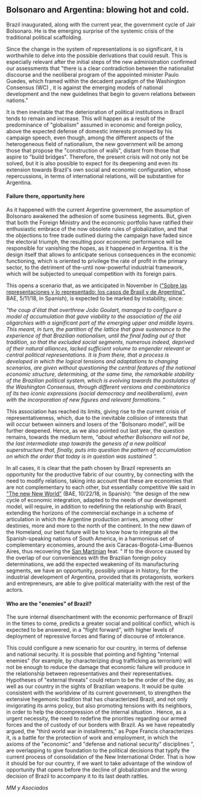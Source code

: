 ## Bolsonaro and Argentina: blowing hot and cold.


Brazil inaugurated, along with the current year, the government cycle of Jair Bolsonaro. He is the emerging surprise of the systemic crisis of the traditional political scaffolding.

Since the change in the system of representations is so significant, it is worthwhile to delve into the possible derivations that could result. This is especially relevant after the initial steps of the new administration confirmed our assessments  that "there is a clear contradiction between the nationalist discourse and the neoliberal program of the appointed minister Paulo Guedes, which framed within the decadent paradigm of the Washington Consensus (WC) , it is against the emerging models of national development and the new guidelines that begin to govern relations between nations."

It is then inevitable that the deterioration of political institutions in Brazil tends to remain and increase.  This will happen as a result of the predominance of "globalism" assumed in economic and foreign policy, above the expected defense of domestic interests promised by his campaign speech, even though, among the different aspects of the heterogeneous field of nationalism, the new government will be among those that propose the "construction of walls", distant from those that aspire to "build bridges".
Therefore, the present crisis will not only not be solved, but it is also possible to expect for its deepening and even its extension towards Brazil's own social and economic configuration, whose repercussions, in terms of international relations, will be substantive for Argentina.

#### Failure there, opportunity here

As it happened with the current Argentine government, the assumption of Bolsonaro awakened the adhesion of some business segments.
But, given that both the Foreign Ministry and the economic portfolio have ratified their enthusiastic embrace of the now obsolete rules of globalization, and that the objections to free trade outlined during the campaign have faded since the electoral triumph, the resulting poor economic performance will be responsible for vanishing the hopes, as it happened in Argentina.
It is the design itself that allows to anticipate serious consequences in the economic functioning, which is oriented to privilege the rate of profit in the primary sector, to the detriment of the-until now-powerful industrial framework, which will be subjected to unequal competition with its foreign pairs.

This opens a scenario that, as we anticipated in November in (["Sobre las representaciones y lo representado: los casos de Brasil y de Argentina"](https://www.baenegocios.com/economia-finanzas/Sobre-las-representaciones-y-lo-representado-los-casos-de-%20%20%3Ca%20href='/tags/Brasil'%3EBrasil%3C/a%3E-y-de-%20%20%3Ca%20href='/tags/Argentina'%3EArgentina%3C/a%3E--20181104-0008.html), BAE, 5/11/18, in Spanish), is expected to be marked by instability, since:

*"the coup d'état that overthrew João Goulart, managed to configure a model of accumulation that gave viability to the association of the old oligarchies with a significant part of the emerging upper and middle layers. This meant, in turn, the partition of the lattice that gave sustenance to the experience of that Brazilian nationalism, until the final fading out of that tradition, so that the excluded social segments, numerous indeed, deprived of their natural alliances, lacked sufficient volume to engender relevant or central political representations.
It is from there, that a process is developed in which the logical tensions and adaptations to changing scenarios, are given without questioning the central features of the national economic structure, determining, at the same time, the remarkable stability of the Brazilian political system, which is evolving towards the postulates of the Washington Consensus, through different versions and combinatorics of its two iconic expressions (social democracy and neoliberalism), even with the incorporation of new figures and relevant formations. "*

This association has reached its limits, giving rise to the current crisis of representativeness, which, due to the inevitable collision of interests that will occur between winners and losers of the "Bolsonaro model", will be further deepened.
Hence, as we also pointed out last year, the question remains, towards the medium term, *"about whether Bolsonaro will not be, the last intermediate step towards the genesis of a new political superstructure that, finally, puts into question the pattern of accumulation on which the order that today is in question was sustained ".*

In all cases, it is clear that the path chosen by Brazil represents an opportunity for the productive fabric of our country, by connecting with the need to modify relations, taking into account that these are economies that are not complementary to each other, but essentially competitive
We said in ["The new New World"](https://www.baenegocios.com/economia-finanzas/El-nuevo-Nuevo-Mundo-20181021-0026.html) (BAE, 10/22/18, in Spanish): "the design of the new cycle of economic integration, adapted to the needs of our development model, will require, in addition to redefining the relationship with Brazil, extending the horizons of the commercial exchange in a scheme of articulation in which the Argentine production arrives, among other destinies, more and more to the north of the continent.
In the new dawn of the Homeland, our best future will be to know how to integrate all the Spanish-speaking nations of South America, in a harmonious set of complementary economies, around the axis Caracas-Bogotá-Lima-Buenos Aires, thus recovering the [San Martinian](https://en.wikipedia.org/wiki/José_de_San_Mart%C3%ADn#Guayaquil_conference)  feat. "
If to the divorce caused by the overlap of our conveniences with the Brazilian foreign policy determinations, we add the expected weakening of its manufacturing segments, we have an opportunity, possibly unique in history, for the industrial development of Argentina, provided that its protagonists, workers and entrepreneurs, are able to give political materiality with the rest of the actors.

#### Who are the "enemies" of Brazil?

The sure internal disenchantment with the economic performance of Brazil in the times to come, predicts a greater social and political conflict, which is expected to be answered, in a "flight forward", with higher levels of deployment of repressive forces and flaring of discourse of intolerance.

This could configure a new scenario for our country, in terms of defense and national security.
It is possible that pointing and fighting "internal enemies" (for example, by characterizing drug trafficking as terrorism) will not be enough to reduce the damage that economic failure will produce in the relationship between representatives and their representatives. Hypotheses of "external threats" could return to be the order of the day, as well as our country in the sights of Brazilian weapons.
It would be quite consistent with the worldview of its current government, to strengthen the extensive hegemonic tradition that has characterized Brazil, and not only invigorating its arms policy, but also promoting tensions with its neighbors, in order to help the decompression of the internal situation .
Hence, as a urgent necessity, the need to redefine  the priorities regarding our armed forces and the of custody of our borders with Brazil.
As we have repeatedly argued, the "third world war in installments," as Pope Francis characterizes it, is a battle for the protection of work and employment, in which the axioms of the "economic" and "defense and national security" disciplines  ", are overlapping to give foundation to the political decisions that typify the current process of consolidation of the New International Order.
That is how it should be for our country, if we want to take advantage of the window of opportunity that opens before the decline of globalization and the wrong decision of Brazil to accompany it to its last death rattles.

*MM y Asociados*
